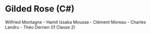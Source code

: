 # Gilded Rose (C#)

Wilfried Montagne - Hamit Issaka Moussa - Clément Moreau - Charles Landru - Théo Derrien (I1 Classe 2)  

